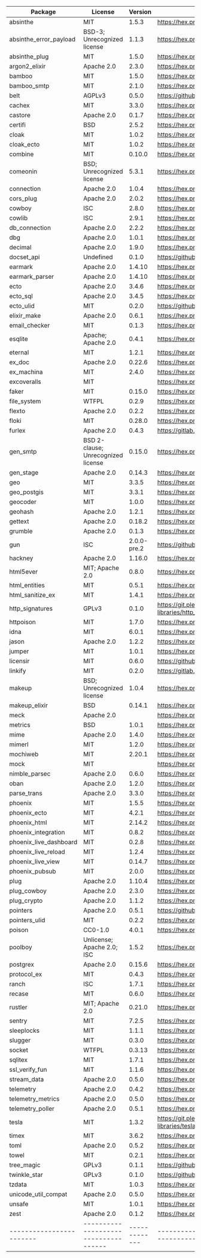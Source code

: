 
| Package                | License                            | Version     | Link                                                                |
|------------------------|------------------------------------|-------------|---------------------------------------------------------------------|
| absinthe               | MIT                                | 1.5.3       | https://hex.pm/packages/absinthe                                    |
| absinthe_error_payload | BSD-3; Unrecognized license        | 1.1.3       | https://hex.pm/packages/absinthe_error_payload                      |
| absinthe_plug          | MIT                                | 1.5.0       | https://hex.pm/packages/absinthe_plug                               |
| argon2_elixir          | Apache 2.0                         | 2.3.0       | https://hex.pm/packages/argon2_elixir                               |
| bamboo                 | MIT                                | 1.5.0       | https://hex.pm/packages/bamboo                                      |
| bamboo_smtp            | MIT                                | 2.1.0       | https://hex.pm/packages/bamboo_smtp                                 |
| belt                   | AGPLv3                             | 0.5.0       | https://github.com/commonspub/belt                                  |
| cachex                 | MIT                                | 3.3.0       | https://hex.pm/packages/cachex                                      |
| castore                | Apache 2.0                         | 0.1.7       | https://hex.pm/packages/castore                                     |
| certifi                | BSD                                | 2.5.2       | https://hex.pm/packages/certifi                                     |
| cloak                  | MIT                                | 1.0.2       | https://hex.pm/packages/cloak                                       |
| cloak_ecto             | MIT                                | 1.0.2       | https://hex.pm/packages/cloak_ecto                                  |
| combine                | MIT                                | 0.10.0      | https://hex.pm/packages/combine                                     |
| comeonin               | BSD; Unrecognized license          | 5.3.1       | https://hex.pm/packages/comeonin                                    |
| connection             | Apache 2.0                         | 1.0.4       | https://hex.pm/packages/connection                                  |
| cors_plug              | Apache 2.0                         | 2.0.2       | https://hex.pm/packages/cors_plug                                   |
| cowboy                 | ISC                                | 2.8.0       | https://hex.pm/packages/cowboy                                      |
| cowlib                 | ISC                                | 2.9.1       | https://hex.pm/packages/cowlib                                      |
| db_connection          | Apache 2.0                         | 2.2.2       | https://hex.pm/packages/db_connection                               |
| dbg                    | Apache 2.0                         | 1.0.1       | https://hex.pm/packages/dbg                                         |
| decimal                | Apache 2.0                         | 1.9.0       | https://hex.pm/packages/decimal                                     |
| docset_api             | Undefined                          | 0.1.0       | https://github.com/mayel/hexdocs_docset_api.git                     |
| earmark                | Apache 2.0                         | 1.4.10      | https://hex.pm/packages/earmark                                     |
| earmark_parser         | Apache 2.0                         | 1.4.10      | https://hex.pm/packages/earmark_parser                              |
| ecto                   | Apache 2.0                         | 3.4.6       | https://hex.pm/packages/ecto                                        |
| ecto_sql               | Apache 2.0                         | 3.4.5       | https://hex.pm/packages/ecto_sql                                    |
| ecto_ulid              | MIT                                | 0.2.0       | https://github.com/irresponsible/ecto-ulid                          |
| elixir_make            | Apache 2.0                         | 0.6.1       | https://hex.pm/packages/elixir_make                                 |
| email_checker          | MIT                                | 0.1.3       | https://hex.pm/packages/email_checker                               |
| esqlite                | Apache; Apache 2.0                 | 0.4.1       | https://hex.pm/packages/esqlite                                     |
| eternal                | MIT                                | 1.2.1       | https://hex.pm/packages/eternal                                     |
| ex_doc                 | Apache 2.0                         | 0.22.6      | https://hex.pm/packages/ex_doc                                      |
| ex_machina             | MIT                                | 2.4.0       | https://hex.pm/packages/ex_machina                                  |
| excoveralls            | MIT                                |             | https://hex.pm/packages/excoveralls                                 |
| faker                  | MIT                                | 0.15.0      | https://hex.pm/packages/faker                                       |
| file_system            | WTFPL                              | 0.2.9       | https://hex.pm/packages/file_system                                 |
| flexto                 | Apache 2.0                         | 0.2.2       | https://hex.pm/packages/flexto                                      |
| floki                  | MIT                                | 0.28.0      | https://hex.pm/packages/floki                                       |
| furlex                 | Apache 2.0                         | 0.4.3       | https://gitlab.com/moodlenet/servers/furlex                         |
| gen_smtp               | BSD 2-clause; Unrecognized license | 0.15.0      | https://hex.pm/packages/gen_smtp                                    |
| gen_stage              | Apache 2.0                         | 0.14.3      | https://hex.pm/packages/gen_stage                                   |
| geo                    | MIT                                | 3.3.5       | https://hex.pm/packages/geo                                         |
| geo_postgis            | MIT                                | 3.3.1       | https://hex.pm/packages/geo_postgis                                 |
| geocoder               | MIT                                | 1.0.0       | https://hex.pm/packages/geocoder                                    |
| geohash                | Apache 2.0                         | 1.2.1       | https://hex.pm/packages/geohash                                     |
| gettext                | Apache 2.0                         | 0.18.2      | https://hex.pm/packages/gettext                                     |
| grumble                | Apache 2.0                         | 0.1.3       | https://hex.pm/packages/grumble                                     |
| gun                    | ISC                                | 2.0.0-pre.2 | https://github.com/ninenines/gun.git                                |
| hackney                | Apache 2.0                         | 1.16.0      | https://hex.pm/packages/hackney                                     |
| html5ever              | MIT; Apache 2.0                    | 0.8.0       | https://hex.pm/packages/html5ever                                   |
| html_entities          | MIT                                | 0.5.1       | https://hex.pm/packages/html_entities                               |
| html_sanitize_ex       | MIT                                | 1.4.1       | https://hex.pm/packages/html_sanitize_ex                            |
| http_signatures        | GPLv3                              | 0.1.0       | https://git.pleroma.social/pleroma/elixir-libraries/http_signatures |
| httpoison              | MIT                                | 1.7.0       | https://hex.pm/packages/httpoison                                   |
| idna                   | MIT                                | 6.0.1       | https://hex.pm/packages/idna                                        |
| jason                  | Apache 2.0                         | 1.2.2       | https://hex.pm/packages/jason                                       |
| jumper                 | MIT                                | 1.0.1       | https://hex.pm/packages/jumper                                      |
| licensir               | MIT                                | 0.6.0       | https://github.com/mayel/licensir                                   |
| linkify                | MIT                                | 0.2.0       | https://gitlab.com/CommonsPub/linkify.git                           |
| makeup                 | BSD; Unrecognized license          | 1.0.4       | https://hex.pm/packages/makeup                                      |
| makeup_elixir          | BSD                                | 0.14.1      | https://hex.pm/packages/makeup_elixir                               |
| meck                   | Apache 2.0                         |             | https://hex.pm/packages/meck                                        |
| metrics                | BSD                                | 1.0.1       | https://hex.pm/packages/metrics                                     |
| mime                   | Apache 2.0                         | 1.4.0       | https://hex.pm/packages/mime                                        |
| mimerl                 | MIT                                | 1.2.0       | https://hex.pm/packages/mimerl                                      |
| mochiweb               | MIT                                | 2.20.1      | https://hex.pm/packages/mochiweb                                    |
| mock                   | MIT                                |             | https://hex.pm/packages/mock                                        |
| nimble_parsec          | Apache 2.0                         | 0.6.0       | https://hex.pm/packages/nimble_parsec                               |
| oban                   | Apache 2.0                         | 1.2.0       | https://hex.pm/packages/oban                                        |
| parse_trans            | Apache 2.0                         | 3.3.0       | https://hex.pm/packages/parse_trans                                 |
| phoenix                | MIT                                | 1.5.5       | https://hex.pm/packages/phoenix                                     |
| phoenix_ecto           | MIT                                | 4.2.1       | https://hex.pm/packages/phoenix_ecto                                |
| phoenix_html           | MIT                                | 2.14.2      | https://hex.pm/packages/phoenix_html                                |
| phoenix_integration    | MIT                                | 0.8.2       | https://hex.pm/packages/phoenix_integration                         |
| phoenix_live_dashboard | MIT                                | 0.2.8       | https://hex.pm/packages/phoenix_live_dashboard                      |
| phoenix_live_reload    | MIT                                | 1.2.4       | https://hex.pm/packages/phoenix_live_reload                         |
| phoenix_live_view      | MIT                                | 0.14.7      | https://hex.pm/packages/phoenix_live_view                           |
| phoenix_pubsub         | MIT                                | 2.0.0       | https://hex.pm/packages/phoenix_pubsub                              |
| plug                   | Apache 2.0                         | 1.10.4      | https://hex.pm/packages/plug                                        |
| plug_cowboy            | Apache 2.0                         | 2.3.0       | https://hex.pm/packages/plug_cowboy                                 |
| plug_crypto            | Apache 2.0                         | 1.1.2       | https://hex.pm/packages/plug_crypto                                 |
| pointers               | Apache 2.0                         | 0.5.1       | https://github.com/commonspub/pointers.git                          |
| pointers_ulid          | MIT                                | 0.2.2       | https://hex.pm/packages/pointers_ulid                               |
| poison                 | CC0-1.0                            | 4.0.1       | https://hex.pm/packages/poison                                      |
| poolboy                | Unlicense; Apache 2.0; ISC         | 1.5.2       | https://hex.pm/packages/poolboy                                     |
| postgrex               | Apache 2.0                         | 0.15.6      | https://hex.pm/packages/postgrex                                    |
| protocol_ex            | MIT                                | 0.4.3       | https://hex.pm/packages/protocol_ex                                 |
| ranch                  | ISC                                | 1.7.1       | https://hex.pm/packages/ranch                                       |
| recase                 | MIT                                | 0.6.0       | https://hex.pm/packages/recase                                      |
| rustler                | MIT; Apache 2.0                    | 0.21.0      | https://hex.pm/packages/rustler                                     |
| sentry                 | MIT                                | 7.2.5       | https://hex.pm/packages/sentry                                      |
| sleeplocks             | MIT                                | 1.1.1       | https://hex.pm/packages/sleeplocks                                  |
| slugger                | MIT                                | 0.3.0       | https://hex.pm/packages/slugger                                     |
| socket                 | WTFPL                              | 0.3.13      | https://hex.pm/packages/socket                                      |
| sqlitex                | MIT                                | 1.7.1       | https://hex.pm/packages/sqlitex                                     |
| ssl_verify_fun         | MIT                                | 1.1.6       | https://hex.pm/packages/ssl_verify_fun                              |
| stream_data            | Apache 2.0                         | 0.5.0       | https://hex.pm/packages/stream_data                                 |
| telemetry              | Apache 2.0                         | 0.4.2       | https://hex.pm/packages/telemetry                                   |
| telemetry_metrics      | Apache 2.0                         | 0.5.0       | https://hex.pm/packages/telemetry_metrics                           |
| telemetry_poller       | Apache 2.0                         | 0.5.1       | https://hex.pm/packages/telemetry_poller                            |
| tesla                  | MIT                                | 1.3.2       | https://git.pleroma.social/pleroma/elixir-libraries/tesla.git       |
| timex                  | MIT                                | 3.6.2       | https://hex.pm/packages/timex                                       |
| toml                   | Apache 2.0                         | 0.5.2       | https://hex.pm/packages/toml                                        |
| towel                  | MIT                                | 0.2.1       | https://hex.pm/packages/towel                                       |
| tree_magic             | GPLv3                              | 0.1.1       | https://github.com/commonspub/tree_magic.ex                         |
| twinkle_star           | GPLv3                              | 0.1.0       | https://github.com/commonspub/twinkle_star                          |
| tzdata                 | MIT                                | 1.0.3       | https://hex.pm/packages/tzdata                                      |
| unicode_util_compat    | Apache 2.0                         | 0.5.0       | https://hex.pm/packages/unicode_util_compat                         |
| unsafe                 | MIT                                | 1.0.1       | https://hex.pm/packages/unsafe                                      |
| zest                   | Apache 2.0                         | 0.1.2       | https://hex.pm/packages/zest                                        |
|------------------------|------------------------------------|-------------|---------------------------------------------------------------------|
